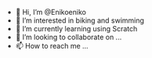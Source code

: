 - 👋 Hi, I’m @Enikoeniko
- 👀 I’m interested in biking and swimming
- 🌱 I’m currently learning using Scratch
- 💞️ I’m looking to collaborate on ...
- 📫 How to reach me ...

<!---
Enikoeniko/Enikoeniko is a ✨ special ✨ repository because its `README.md` (this file) appears on your GitHub profile.
You can click the Preview link to take a look at your changes.
--->
